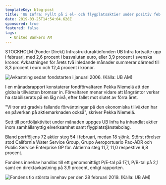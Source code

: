 ```yaml
---
templateKey: blog-post
title: 'UB Infra: Fyllt på i el- och flygplatsaktier under positiv feb'
date: 2019-03-25T14:54:04.628Z
sponsored: true
featured: false
tags:
  - United Bankers AM
---
```

STOCKHOLM (Fonder Direkt) Infrastrukturaktiefonden UB Infra fortsatte upp i februari, med 2,6 procent i basvalutan euro, eller 3,9 procent i svenska kronor. Avkastningen för årets två inledande månader summerar därmed till 8,3 procent i euro och 12,4 procent i kronor.

![Avkastning sedan fondstarten i januari 2006. (Källa: UB AM)](/img/ub25mar.png)

I en månadsrapport konstaterar fondförvaltaren Pekka Niemelä att den globala tillväxten bromsar in. Förvaltaren menar vidare att långräntor verkar ha stabiliserats på en låg nivå, efter fallet mot slutet av förra året.



"Vi tror att gradvis fallande förväntningar på den ekonomiska tillväxten har en påverkan på aktiemarknaden också", skriver Pekka Niemelä.



Sett till portföljaktivitet under månaden uppges UB Infra ha inhandlat aktier inom samhällsnyttig elverksamhet samt flygplatstjänstebolag.



Bland portföljens 72 aktier steg 54 i februari, medan 18 sjönk. Störst rörelser stod California Water Service Group, Grupo Aeroportuario Pac-ADR och Public Service Enterprise GP för. Aktierna steg 11,7, 11,0 respektive 9,8 procent.



Fondens innehav handlas till ett genomsnittligt P/E-tal på 17,1, P/B-tal på 2,1 samt en direktavkastning på 3,9 procent, enligt rapporten.

![Fondens tio största innehav per den 28 februari 2019. (Källa: UB AM)](/img/ub25mar2.png)
